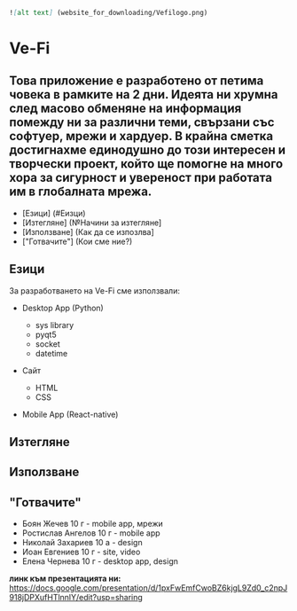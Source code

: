 ```md
![alt text] (website_for_downloading/Vefilogo.png)
```

# Ve-Fi

## Това приложение е разработено от петима човека в рамките на 2 дни. Идеята ни хрумна след масово обменяне на информация помежду ни за различни теми, свързани със софтуер, мрежи и хардуер. В крайна сметка достигнахме единодушно до този интересен и творчески проект, който ще помогне на много хора за сигурност и увереност при работата им в глобалната мрежа. 

- [Езици] (#Еизци)
- [Изтегляне] (№Начини за изтегляне]
- [Използване] (Как да се изпозлва]
- ["Готвачите"] (Кои сме ние?)

## Езици

За разработването на Ve-Fi сме използвали:
* Desktop App (Python)
  * sys library
  * pyqt5
  * socket
  * datetime

* Сайт
  * HTML
  * CSS

* Mobile App (React-native)

## Изтегляне

## Използване

## "Готвачите"

* Боян Жечев 10 г - mobile app, мрежи
* Ростислав Ангелов 10 г - mobile app
* Николай Захариев 10 а - design
* Иоан Евгениев 10 г - site, video
* Елена Чернева 10 г - desktop app, design

**линк към презентацията ни:** https://docs.google.com/presentation/d/1pxFwEmfCwoBZ6kjgL9Zd0_c2npJ918jDPXufHTlnnlY/edit?usp=sharing
